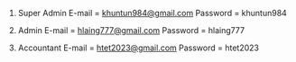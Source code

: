 

1. Super Admin 
E-mail = khuntun984@gmail.com
Password = khuntun984

2. Admin 
E-mail = hlaing777@gmail.com
Password = hlaing777

3. Accountant
E-mail = htet2023@gmail.com
Password = htet2023